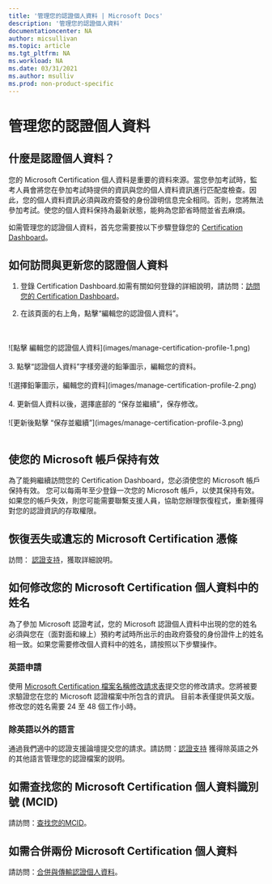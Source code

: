 ```yaml
---
title: '管理您的認證個人資料 | Microsoft Docs'
description: '管理您的認證個人資料' 
documentationcenter: NA 
author: micsullivan
ms.topic: article
ms.tgt_pltfrm: NA
ms.workload: NA
ms.date: 03/31/2021
ms.author: msulliv
ms.prod: non-product-specific
---
```

# 管理您的認證個人資料

## 什麼是認證個人資料？

您的 Microsoft Certification 個人資料是重要的資料來源。當您參加考試時，監考人員會將您在參加考試時提供的資訊與您的個人資料資訊進行匹配度檢查。因此，您的個人資料資訊必須與政府簽發的身份證明信息完全相同。否則，您將無法參加考試。使您的個人資料保持為最新狀態，能夠為您節省時間並省去麻煩。

如需管理您的認證個人資料，首先您需要按以下步驟登錄您的 [Certification Dashboard](https://aka.ms/certdashboard)。

## 如何訪問與更新您的認證個人資料

1. 登錄 Certification Dashboard.如需有關如何登錄的詳細說明，請訪問：[訪問您的 Certification Dashboard](/learn/certifications/access-certification-dashboard)。

2. 在該頁面的右上角，點擊“編輯您的認證個人資料”。
<br/>
<br/>
![點擊 編輯您的認證個人資料](images/manage-certification-profile-1.png)
<br/>
<br/>
3. 點擊“認證個人資料”字樣旁邊的鉛筆圖示，編輯您的資料。
<br/>
<br/>
![選擇鉛筆圖示，編輯您的資料](images/manage-certification-profile-2.png)
<br/>
<br/>
4. 更新個人資料以後，選擇底部的 “保存並繼續”，保存修改。
<br/>
<br/>
![更新後點擊 “保存並繼續”](images/manage-certification-profile-3.png)
<br/>
<br/>

## 使您的 Microsoft 帳戶保持有效

為了能夠繼續訪問您的 Certification Dashboard，您必須使您的 Microsoft 帳戶保持有效。 您可以每兩年至少登錄一次您的 Microsoft 帳戶，以使其保持有效。 如果您的帳戶失效，則您可能需要聯繫支援人員，協助您辦理恢復程式，重新獲得對您的認證資訊的存取權限。

## 恢復丟失或遺忘的 Microsoft Certification 憑條

訪問： [認證支持](/learn/certifications/help)，獲取詳細說明。

## 如何修改您的 Microsoft Certification 個人資料中的姓名

為了參加 Microsoft 認證考試，您的 Microsoft 認證個人資料中出現的您的姓名必須與您在（面對面和線上）預約考試時所出示的由政府簽發的身份證件上的姓名相一致。如果您需要修改個人資料中的姓名，請按照以下步驟操作。

### 英語申請

使用 [Microsoft Certification 檔案名稱修改請求表](https://aka.ms/MSCertificationLegalNamechange)提交您的修改請求。您將被要求驗證您在您的 Microsoft 認證檔案中所包含的資訊。 目前本表僅提供英文版。修改您的姓名需要 24 至 48 個工作小時。

### 除英語以外的語言

通過我們適中的認證支援論壇提交您的請求。請訪問：[認證支持](/learn/certifications/help) 獲得除英語之外的其他語言管理您的認證檔案的説明。

## 如需查找您的 Microsoft Certification 個人資料識別號 (MCID)

請訪問：[查找您的MCID](/learn/certifications/find-mcid)。


## 如需合併兩份 Microsoft Certification 個人資料

請訪問：[合併與傳輸認證個人資料](/learn/certifications/merge-profiles)。